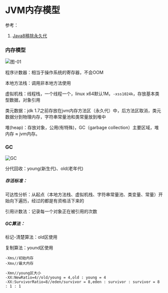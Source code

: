 # JVM内存模型

参考：

1. [Java8移除永久代](https://blog.csdn.net/aa747604141/article/details/52673582)

### 内存模型

![图-01](./image/model.png 'Hotspot 1.8 内存模型')

程序计数器：相当于操作系统的寄存器，不会OOM

本地方法栈：调用非本地方法使用

虚拟机栈：线程栈，一个线程一个，linux x64默认1M，`-xss1024k`，存放基本类型数据，对象引用

类元数据：jdk 1.7之前存放在jvm内存方法区（永久代）中，后方法区取消，类元数据分到物理内存，字符串常量池和类常量放到堆中

堆(heap)：存放对象，公用(有特殊)，GC（garbage collection）主要区域，堆内存 ≈ jvm内存。

### GC

![GC](./image/heap.png 'JVM heap概念图')

分代回收：young(新生代)、old(老年代)

##### 存活标准：

可达性分析：从起点（本地方法栈、虚拟机栈、字符串常量池、类变量、常量）开始向下遍历，经过的都是有资格活下来的

引用计数法：记录每一个对象正在被引用的次数

##### GC算法：

标记-清楚算法：old区使用

复制算法：yound区使用

```
-Xms//初始内存
-Xmx//最大内存

-Xmn//young区大小
-XX:NewRatio=4//old/young = 4,old : young = 4
-XX:SurvivorRatio=8//eden/survivor = 8,eden : survivor : survivor = 8 : 1 : 1
```

